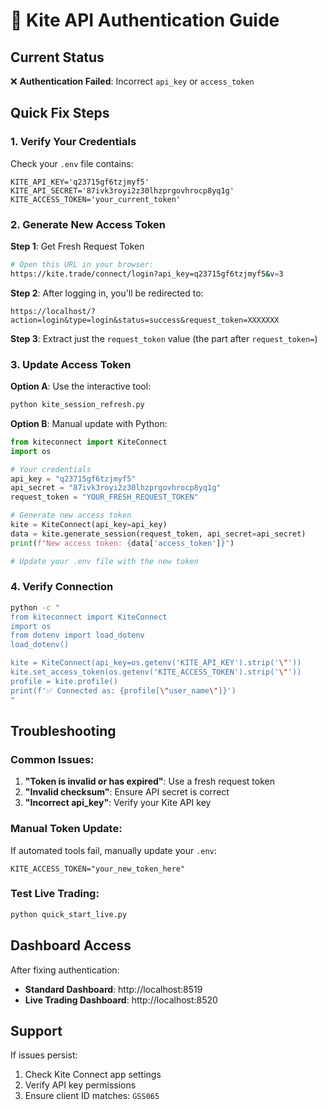 # 🔑 Kite API Authentication Guide

## Current Status
❌ **Authentication Failed**: Incorrect `api_key` or `access_token`

## Quick Fix Steps

### 1. Verify Your Credentials
Check your `.env` file contains:
```
KITE_API_KEY='q23715gf6tzjmyf5'
KITE_API_SECRET='87ivk3royi2z30lhzprgovhrocp8yq1g'
KITE_ACCESS_TOKEN='your_current_token'
```

### 2. Generate New Access Token

**Step 1**: Get Fresh Request Token
```bash
# Open this URL in your browser:
https://kite.trade/connect/login?api_key=q23715gf6tzjmyf5&v=3
```

**Step 2**: After logging in, you'll be redirected to:
```
https://localhost/?action=login&type=login&status=success&request_token=XXXXXXX
```

**Step 3**: Extract just the `request_token` value (the part after `request_token=`)

### 3. Update Access Token

**Option A**: Use the interactive tool:
```bash
python kite_session_refresh.py
```

**Option B**: Manual update with Python:
```python
from kiteconnect import KiteConnect
import os

# Your credentials
api_key = "q23715gf6tzjmyf5"
api_secret = "87ivk3royi2z30lhzprgovhrocp8yq1g"
request_token = "YOUR_FRESH_REQUEST_TOKEN"

# Generate new access token
kite = KiteConnect(api_key=api_key)
data = kite.generate_session(request_token, api_secret=api_secret)
print(f"New access token: {data['access_token']}")

# Update your .env file with the new token
```

### 4. Verify Connection
```bash
python -c "
from kiteconnect import KiteConnect
import os
from dotenv import load_dotenv
load_dotenv()

kite = KiteConnect(api_key=os.getenv('KITE_API_KEY').strip('\"'))
kite.set_access_token(os.getenv('KITE_ACCESS_TOKEN').strip('\"'))
profile = kite.profile()
print(f'✅ Connected as: {profile[\"user_name\"]}')
"
```

## Troubleshooting

### Common Issues:
1. **"Token is invalid or has expired"**: Use a fresh request token
2. **"Invalid checksum"**: Ensure API secret is correct
3. **"Incorrect api_key"**: Verify your Kite API key

### Manual Token Update:
If automated tools fail, manually update your `.env`:
```
KITE_ACCESS_TOKEN="your_new_token_here"
```

### Test Live Trading:
```bash
python quick_start_live.py
```

## Dashboard Access
After fixing authentication:
- **Standard Dashboard**: http://localhost:8519
- **Live Trading Dashboard**: http://localhost:8520

## Support
If issues persist:
1. Check Kite Connect app settings
2. Verify API key permissions
3. Ensure client ID matches: `GSS065`